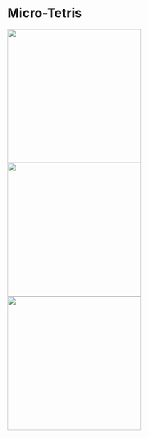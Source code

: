 # Micro-Tetris


<img src="https://github.com/tomasdecamino/Micro-Tetris/blob/master/feather1.JPG" width="300"><img src="https://github.com/tomasdecamino/Micro-Tetris/blob/master/feather2.JPG" width="300"><img src="https://github.com/tomasdecamino/Micro-Tetris/blob/master/feather3.JPG" width="300">
